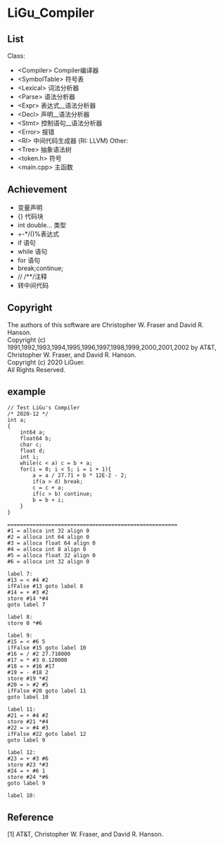 # LiGu_Compiler
## List
Class:
* \<Compiler\>	Compiler编译器
* \<SymbolTable\>	符号表
* \<Lexical\>	    词法分析器
* \<Parse\>		语法分析器
* \<Expr\>		表达式__语法分析器
* \<Decl\>		声明__语法分析器
* \<Stmt\>		控制语句__语法分析器
* \<Error\>		报错
* \<RI\>			中间代码生成器 (RI: LLVM)
Other:
* \<Tree\>		抽象语法树
* \<token.h\>     符号
* \<main.cpp\>	主函数

## Achievement
* 变量声明
* {} 代码块
* int double... 类型
* +-*/()%表达式
* if 语句
* while 语句
* for 语句
* break;continue;
* // /**/注释
* 转中间代码

## Copyright
The authors of this software are Christopher W. Fraser and David R. Hanson.  
Copyright (c) 1991,1992,1993,1994,1995,1996,1997,1998,1999,2000,2001,2002 by AT&T, Christopher W. Fraser, and David R. Hanson.   
Copyright (c) 2020 LiGuer.   
All Rights Reserved.  

## example
```
// Test LiGu's Compiler
/* 2020-12 */
int a;
{
	int64 a;
	float64 b;
	char c;
	float d;
	int i;
	while(c < a) c = b + a;
	for(i = 0; i < 5; i = i + 1){
		a = a / 27.71 + b * 12E-2 - 2;
		if(a > d) break;
		c = c + a;
		if(c > b) continue;
		b = b + i;
	}
}

======================================================
#1 = alloca int 32 align 0
#2 = alloca int 64 align 0
#3 = alloca float 64 align 0
#4 = alloca int 8 align 0
#5 = alloca float 32 align 0
#6 = alloca int 32 align 0

label 7: 
#13 = < #4 #2
ifFalse #13 goto label 8
#14 = + #3 #2
store #14 *#4
goto label 7

label 8:
store 0 *#6

label 9: 
#15 = < #6 5
ifFalse #15 goto label 10
#16 = / #2 27.710000
#17 = * #3 0.120000
#18 = + #16 #17
#19 = - #18 2
store #19 *#2
#20 = > #2 #5
ifFalse #20 goto label 11
goto label 10

label 11: 
#21 = + #4 #2
store #21 *#4
#22 = > #4 #3
ifFalse #22 goto label 12
goto label 9

label 12: 
#23 = + #3 #6
store #23 *#3
#24 = + #6 1
store #24 *#6
goto label 9

label 10:

```

## Reference
[1] AT&T, Christopher W. Fraser, and David R. Hanson. 
